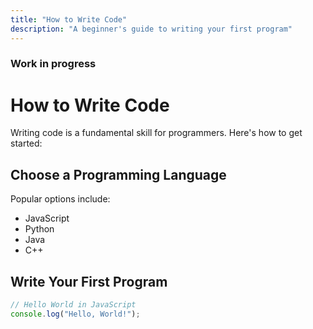 ```yaml
---
title: "How to Write Code"
description: "A beginner's guide to writing your first program"
---
```

### Work in progress

# How to Write Code

Writing code is a fundamental skill for programmers. Here's how to get started:

## Choose a Programming Language

Popular options include:
- JavaScript
- Python
- Java
- C++

## Write Your First Program

```javascript
// Hello World in JavaScript
console.log("Hello, World!");